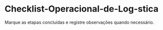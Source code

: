 # Checklist-Operacional-de-Log-stica
Marque as etapas concluídas e registre observações quando necessário.
